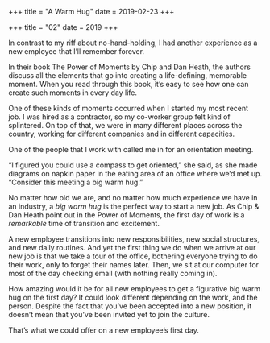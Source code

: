 +++
title = "A Warm Hug"
date = 2019-02-23
+++

+++
title = "02"
date = 2019
+++

In contrast to my riff about no-hand-holding, I had another experience as a new employee that I’ll remember forever.

In their book The Power of Moments by Chip and Dan Heath, the authors discuss all the elements that go into creating a life-defining, memorable moment. When you read through this book, it’s easy to see how one can create such moments in every day life.

One of these kinds of moments occurred when I started my most recent job. I was hired as a contractor, so my co-worker group felt kind of splintered. On top of that, we were in many different places across the country, working for different companies and in different capacities. 

One of the people that I work with called me in for an orientation meeting.

“I figured you could use a compass to get oriented,” she said, as she made diagrams on napkin paper in the eating area of an office where we’d met up. “Consider this meeting a big warm hug.”

No matter how old we are, and no matter how much experience we have in an industry, a _big warm hug_ is the perfect way to start a new job. As Chip & Dan Heath point out in the Power of Moments, the first day of work is a _remarkable_ time of transition and excitement. 

A new employee transitions into new responsibilities, new social structures, and new daily routines. And yet the first thing we do when we arrive at our new job is that we take a tour of the office, bothering everyone trying to do their work, only to forget their names later. Then, we sit at our computer for most of the day checking email (with nothing really coming in). 

How amazing would it be for all new employees to get a figurative big warm hug on the first day? It could look different depending on the work, and the person. Despite the fact that you’ve been accepted into a new position, it doesn’t mean that you’ve been invited yet to join the culture. 

That’s what we could offer on a new employee’s first day.